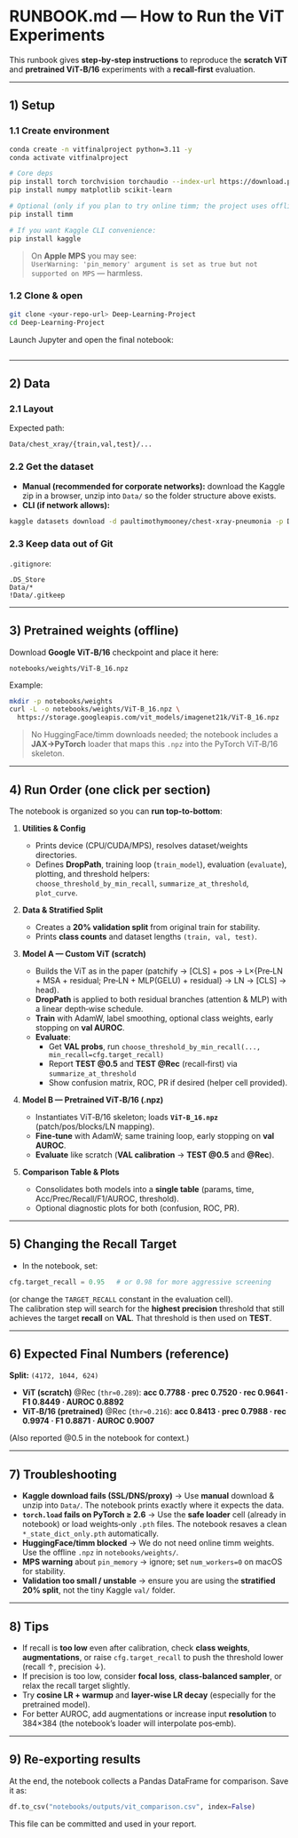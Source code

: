 # RUNBOOK.md — How to Run the ViT Experiments

This runbook gives **step‑by‑step instructions** to reproduce the **scratch ViT** and **pretrained ViT‑B/16** experiments with a **recall‑first** evaluation.

---

## 1) Setup

### 1.1 Create environment
```bash
conda create -n vitfinalproject python=3.11 -y
conda activate vitfinalproject

# Core deps
pip install torch torchvision torchaudio --index-url https://download.pytorch.org/whl/cpu  # use CUDA wheel if available
pip install numpy matplotlib scikit-learn

# Optional (only if you plan to try online timm; the project uses offline .npz)
pip install timm

# If you want Kaggle CLI convenience:
pip install kaggle
```

> On **Apple MPS** you may see:  
> `UserWarning: 'pin_memory' argument is set as true but not supported on MPS` — harmless.

### 1.2 Clone & open
```bash
git clone <your-repo-url> Deep-Learning-Project
cd Deep-Learning-Project
```

Launch Jupyter and open the final notebook:
```

```

---

## 2) Data

### 2.1 Layout
Expected path:
```
Data/chest_xray/{train,val,test}/...
```

### 2.2 Get the dataset
- **Manual (recommended for corporate networks):** download the Kaggle zip in a browser, unzip into `Data/` so the folder structure above exists.
- **CLI (if network allows):**
```bash
kaggle datasets download -d paultimothymooney/chest-xray-pneumonia -p Data --unzip
```

### 2.3 Keep data out of Git
`.gitignore`:
```
.DS_Store
Data/*
!Data/.gitkeep
```

---

## 3) Pretrained weights (offline)

Download **Google ViT‑B/16** checkpoint and place it here:
```
notebooks/weights/ViT-B_16.npz
```

Example:
```bash
mkdir -p notebooks/weights
curl -L -o notebooks/weights/ViT-B_16.npz \
  https://storage.googleapis.com/vit_models/imagenet21k/ViT-B_16.npz
```

> No HuggingFace/timm downloads needed; the notebook includes a **JAX→PyTorch** loader that maps this `.npz` into the PyTorch ViT‑B/16 skeleton.

---

## 4) Run Order (one click per section)

The notebook is organized so you can **run top‑to‑bottom**:

1) **Utilities & Config**  
   - Prints device (CPU/CUDA/MPS), resolves dataset/weights directories.  
   - Defines **DropPath**, training loop (`train_model`), evaluation (`evaluate`), plotting, and threshold helpers:  
     `choose_threshold_by_min_recall`, `summarize_at_threshold`, `plot_curve`.

2) **Data & Stratified Split**  
   - Creates a **20% validation split** from original train for stability.  
   - Prints **class counts** and dataset lengths `(train, val, test)`.

3) **Model A — Custom ViT (scratch)**  
   - Builds the ViT as in the paper (patchify → [CLS] + pos → L×{Pre‑LN + MSA + residual; Pre‑LN + MLP(GELU) + residual} → LN → [CLS] → head).  
   - **DropPath** is applied to both residual branches (attention & MLP) with a linear depth‑wise schedule.  
   - **Train** with AdamW, label smoothing, optional class weights, early stopping on **val AUROC**.  
   - **Evaluate**:  
     - Get **VAL probs**, run `choose_threshold_by_min_recall(..., min_recall=cfg.target_recall)`  
     - Report **TEST @0.5** and **TEST @Rec** (recall‑first) via `summarize_at_threshold`  
     - Show confusion matrix, ROC, PR if desired (helper cell provided).

4) **Model B — Pretrained ViT‑B/16 (.npz)**  
   - Instantiates ViT‑B/16 skeleton; loads **`ViT-B_16.npz`** (patch/pos/blocks/LN mapping).  
   - **Fine‑tune** with AdamW; same training loop, early stopping on **val AUROC**.  
   - **Evaluate** like scratch (**VAL calibration** → **TEST @0.5** and **@Rec**).

5) **Comparison Table & Plots**  
   - Consolidates both models into a **single table** (params, time, Acc/Prec/Recall/F1/AUROC, threshold).  
   - Optional diagnostic plots for both (confusion, ROC, PR).

---

## 5) Changing the Recall Target

- In the notebook, set:
```python
cfg.target_recall = 0.95   # or 0.98 for more aggressive screening
```
(or change the `TARGET_RECALL` constant in the evaluation cell).  
The calibration step will search for the **highest precision** threshold that still achieves the target **recall** on **VAL**. That threshold is then used on **TEST**.

---

## 6) Expected Final Numbers (reference)

**Split:** `(4172, 1044, 624)`

- **ViT (scratch)** @Rec (`thr≈0.289`): **acc 0.7788 · prec 0.7520 · rec 0.9641 · F1 0.8449 · AUROC 0.8892**  
- **ViT‑B/16 (pretrained)** @Rec (`thr≈0.216`): **acc 0.8413 · prec 0.7988 · rec 0.9974 · F1 0.8871 · AUROC 0.9007**

(Also reported @0.5 in the notebook for context.)

---

## 7) Troubleshooting

- **Kaggle download fails (SSL/DNS/proxy)** → Use **manual** download & unzip into `Data/`. The notebook prints exactly where it expects the data.
- **`torch.load` fails on PyTorch ≥ 2.6** → Use the **safe loader** cell (already in notebook) or load weights‑only `.pth` files. The notebook resaves a clean `*_state_dict_only.pth` automatically.
- **HuggingFace/timm blocked** → We do not need online timm weights. Use the offline `.npz` in `notebooks/weights/`.
- **MPS warning** about `pin_memory` → ignore; set `num_workers=0` on macOS for stability.
- **Validation too small / unstable** → ensure you are using the **stratified 20% split**, not the tiny Kaggle `val/` folder.

---

## 8) Tips

- If recall is **too low** even after calibration, check **class weights**, **augmentations**, or raise `cfg.target_recall` to push the threshold lower (recall ↑, precision ↓).  
- If precision is too low, consider **focal loss**, **class‑balanced sampler**, or relax the recall target slightly.
- Try **cosine LR + warmup** and **layer‑wise LR decay** (especially for the pretrained model).
- For better AUROC, add augmentations or increase input **resolution** to 384×384 (the notebook’s loader will interpolate pos‑emb).

---

## 9) Re‑exporting results

At the end, the notebook collects a Pandas DataFrame for comparison. Save it as:
```python
df.to_csv("notebooks/outputs/vit_comparison.csv", index=False)
```

This file can be committed and used in your report.
